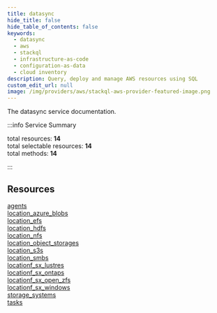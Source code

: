 ```yaml
---
title: datasync
hide_title: false
hide_table_of_contents: false
keywords:
  - datasync
  - aws
  - stackql
  - infrastructure-as-code
  - configuration-as-data
  - cloud inventory
description: Query, deploy and manage AWS resources using SQL
custom_edit_url: null
image: /img/providers/aws/stackql-aws-provider-featured-image.png
---
```


The datasync service documentation.

:::info Service Summary

<div class="row">
<div class="providerDocColumn">
<span>total resources:&nbsp;<b>14</b></span><br />
<span>total selectable resources:&nbsp;<b>14</b></span><br />
<span>total methods:&nbsp;<b>14</b></span><br />
</div>
</div>

:::

## Resources
<div class="row">
<div class="providerDocColumn">
<a href="/providers/aws/datasync/agents/">agents</a><br />
<a href="/providers/aws/datasync/location_azure_blobs/">location_azure_blobs</a><br />
<a href="/providers/aws/datasync/location_efs/">location_efs</a><br />
<a href="/providers/aws/datasync/location_hdfs/">location_hdfs</a><br />
<a href="/providers/aws/datasync/location_nfs/">location_nfs</a><br />
<a href="/providers/aws/datasync/location_object_storages/">location_object_storages</a><br />
<a href="/providers/aws/datasync/location_s3s/">location_s3s</a>
</div>
<div class="providerDocColumn">
<a href="/providers/aws/datasync/location_smbs/">location_smbs</a><br />
<a href="/providers/aws/datasync/locationf_sx_lustres/">locationf_sx_lustres</a><br />
<a href="/providers/aws/datasync/locationf_sx_ontaps/">locationf_sx_ontaps</a><br />
<a href="/providers/aws/datasync/locationf_sx_open_zfs/">locationf_sx_open_zfs</a><br />
<a href="/providers/aws/datasync/locationf_sx_windows/">locationf_sx_windows</a><br />
<a href="/providers/aws/datasync/storage_systems/">storage_systems</a><br />
<a href="/providers/aws/datasync/tasks/">tasks</a>
</div>
</div>